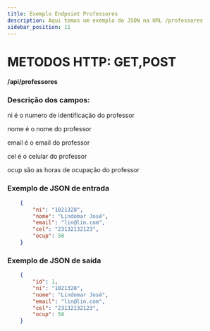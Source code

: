 ```yaml
---
title: Exemplo Endpoint Professores
description: Aqui temos um exemplo do JSON na URL /professores 
sidebar_position: 11
---
```

# METODOS HTTP: GET,POST
#### /api/professores
### Descrição dos campos:

ni é o numero de identificação do professor

nome é o nome do professor

email é o email do professor

cel é o celular do professor

ocup são as horas de ocupação do professor
### Exemplo de JSON de entrada
```json    
    {
		"ni": "1021328",
		"nome": "Lindomar José",
		"email": "lin@lin.com",
		"cel": "23132132123",
		"ocup": 50
	}
```   
### Exemplo de JSON de saída
```json    
    {
		"id": 1,
		"ni": "1021328",
		"nome": "Lindomar José",
		"email": "lin@lin.com",
		"cel": "23132132123",
		"ocup": 50
	}
```    